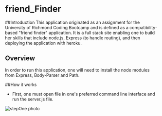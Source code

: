 # friend_Finder

##Introduction
This application originated as an assignment for the University of Richmond Coding Bootcamp and is defined as a compatibility-based "friend finder" application. It is a full stack site enabling one to build her skills that include node.js, Express (to handle routing), and then deploying the application with heroku.  

## Overview
In order to run this application, one will need to install the node modules from Express, Body-Parser and Path.

##How it works

* First, one must open file in one's preferred command line interface and run the server.js file.

![stepOne photo](images/screenshot(1).png)





